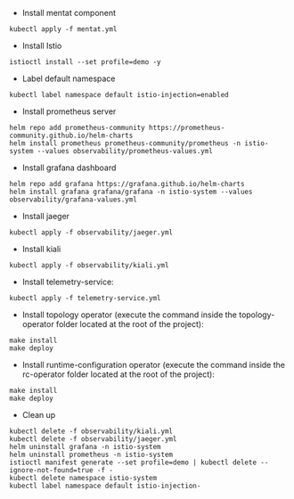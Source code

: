 - Install mentat component
```
kubectl apply -f mentat.yml
```

- Install Istio
```
istioctl install --set profile=demo -y
```

- Label default namespace
```
kubectl label namespace default istio-injection=enabled
```

- Install prometheus server
```
helm repo add prometheus-community https://prometheus-community.github.io/helm-charts
helm install prometheus prometheus-community/prometheus -n istio-system --values observability/prometheus-values.yml
```

- Install grafana dashboard
```
helm repo add grafana https://grafana.github.io/helm-charts
helm install grafana grafana/grafana -n istio-system --values observability/grafana-values.yml
```

- Install jaeger
```
kubectl apply -f observability/jaeger.yml
```

- Install kiali
```
kubectl apply -f observability/kiali.yml
```

- Install telemetry-service:
```
kubectl apply -f telemetry-service.yml
```

- Install topology operator (execute the command inside the topology-operator folder located at the root of the project):
```
make install
make deploy
```

- Install runtime-configuration operator (execute the command inside the rc-operator folder located at the root of the project):
```
make install
make deploy
```

- Clean up
```
kubectl delete -f observability/kiali.yml
kubectl delete -f observability/jaeger.yml
helm uninstall grafana -n istio-system
helm uninstall prometheus -n istio-system
istioctl manifest generate --set profile=demo | kubectl delete --ignore-not-found=true -f -
kubectl delete namespace istio-system
kubectl label namespace default istio-injection-
```
